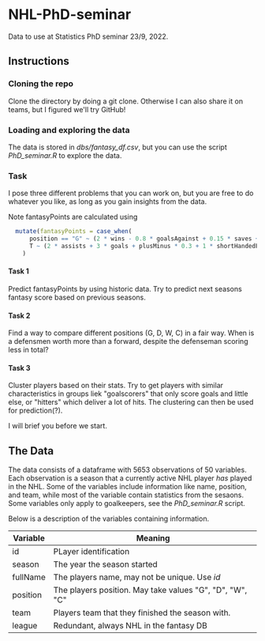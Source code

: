 # NHL-PhD-seminar
Data to use at Statistics PhD seminar 23/9, 2022.

## Instructions
### Cloning the repo
Clone the directory by doing a git clone. Otherwise I can also share it on teams, but I figured we'll try GitHub!

### Loading and exploring the data
The data is stored in *dbs/fantasy_df.csv*, but you can use the script *PhD_seminar.R* to explore the data.

### Task
I pose three different problems that you can work on, but you are free to do whatever you like, as long as you gain insights from the data.

Note fantasyPoints are calculated using 

``` R
  mutate(fantasyPoints = case_when(
      position == "G" ~ (2 * wins - 0.8 * goalsAgainst + 0.15 * saves + 3 * shutouts),
      T ~ (2 * assists + 3 * goals + plusMinus * 0.3 + 1 * shortHandedPoints + 0.2 * shots + 0.2 * hits + 0.3 * blocked))
    ) 
```

#### Task 1
Predict fantasyPoints by using historic data. Try to predict next seasons fantasy score based on previous seasons.

#### Task 2
Find a way to compare different positions (G, D, W, C) in a fair way. When is a defensmen worth more than a forward, despite the defenseman scoring less in total?

#### Task 3
Cluster players based on their stats. Try to get players with similar characteristics in groups liek "goalscorers" that only score goals and little else, or "hitters" which deliver a lot of hits. The clustering can then be used for prediction(?).

I will brief you before we start.

## The Data
The data consists of a dataframe with 5653 observations of 50 variables. Each observation is a season that a currently active NHL player *has* played in the NHL. Some of the variables include information like name, position, and team, while most of the variable contain statistics from the sesaons. Some variables only apply to goalkeepers, see the *PhD_seminar.R* script. 

Below is a description of the variables containing information.

| Variable | Meaning |
| -------- | ------- |
| id       | PLayer identification |
| season   | The year the season started |
| fullName | The players name, may not be unique. Use *id* |
| position | The players position. May take values "G", "D", "W", "C" |
| team     | Players team that they finished the season with. |
| league   | Redundant, always NHL in the fantasy DB |
